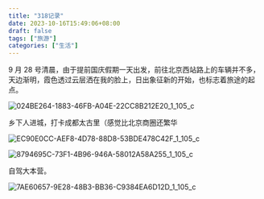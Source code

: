 ```yaml
---
title: "318记录"
date: 2023-10-16T15:49:06+08:00
draft: false
tags: ["旅游"]
categories: ["生活"]
---
```


9 月 28 号清晨，由于提前国庆假期一天出发，前往北京西站路上的车辆并不多，天边渐明，霞色透过云层洒在我的脸上，日出象征新的开始，也标志着旅途的起点。

![024BE264-1883-46FB-A04E-22CC8B212E20_1_105_c](https://imgoldjii.oss-cn-beijing.aliyuncs.com/202310161821864.jpeg)

乡下人进城，打卡成都太古里（感觉比北京商圈还繁华

![EC90E0CC-AEF8-4D78-88D8-53BDE478C42F_1_105_c](https://imgoldjii.oss-cn-beijing.aliyuncs.com/202310161820254.jpeg)

![8794695C-73F1-4B96-946A-58012A58A255_1_105_c](https://imgoldjii.oss-cn-beijing.aliyuncs.com/202310161828907.jpeg)

自驾大本营。

![7AE60657-9E28-48B3-BB36-C9384EA6D12D_1_105_c](https://imgoldjii.oss-cn-beijing.aliyuncs.com/202310161829567.jpeg)